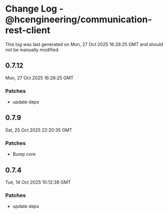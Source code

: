 # Change Log - @hcengineering/communication-rest-client

This log was last generated on Mon, 27 Oct 2025 16:28:25 GMT and should not be manually modified.

## 0.7.12
Mon, 27 Oct 2025 16:28:25 GMT

### Patches

- update deps

## 0.7.9
Sat, 25 Oct 2025 22:20:35 GMT

### Patches

- Bump core

## 0.7.4
Tue, 14 Oct 2025 10:12:38 GMT

### Patches

- update deps

